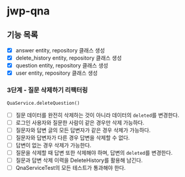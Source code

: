 # jwp-qna

## 기능 목록 
- [x] answer entity, repository 클래스 생성 
- [x] delete_history entity, repository 클래스 생성 
- [x] question entity, repository 클래스 생성 
- [x] user entity, repository 클래스 생성

### 3단계 - 질문 삭제하기 리팩터링
`QuaService.deleteQuestion()`

- [ ] 질문 데이터를 완전히 삭제하는 것이 아니라 데이터의 `deleted`를 변경한다.
- [ ] 로그인 사용자와 질문한 사람이 같은 경우만 삭제 가능하다. 
- [ ] 질문자와 답변 글의 모든 답변자가 같은 경우 삭제가 가능하다.
- [ ] 질문자와 답변자가 다른 경우 답변을 삭제할 수 없다.
- [ ] 답변이 없는 경우 삭제가 가능한다. 
- [ ] 질문을 삭제할 때 답변 또한 삭제해야 하며, 답변의 `deleted`를 변경한다.  
- [ ] 질문과 답변 삭제 이력을 DeleteHistory를 활용해 남긴다. 
- [ ] QnaServiceTest의 모든 테스트가 통과해야 한다. 
